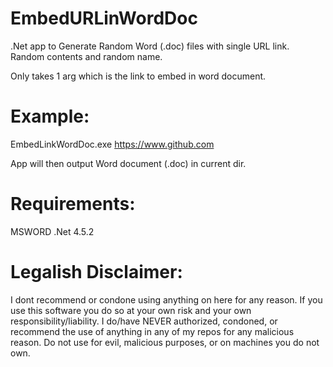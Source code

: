 # EmbedURLinWordDoc
.Net app to Generate Random Word (.doc) files with single URL link. Random contents and random name.

Only takes 1 arg which is the link to embed in word document.

# Example:
EmbedLinkWordDoc.exe https://www.github.com

App will then output Word document (.doc) in current dir.

# Requirements:
MSWORD
.Net 4.5.2

# Legalish Disclaimer:
I dont recommend or condone using anything on here for any reason. If you use this software you do so at your own risk and your own responsibility/liability. I do/have NEVER authorized, condoned, or recommend the use of anything in any of my repos for any malicious reason. Do not use for evil, malicious purposes, or on machines you do not own.
